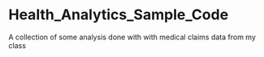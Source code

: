 # Health_Analytics_Sample_Code

A collection of some analysis done with with medical claims data from my class
